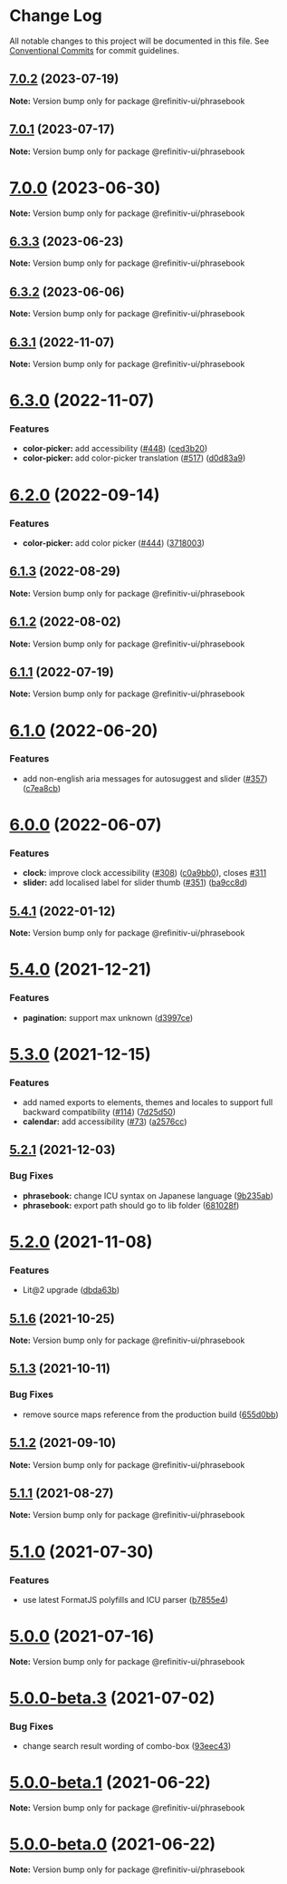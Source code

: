 # Change Log

All notable changes to this project will be documented in this file.
See [Conventional Commits](https://conventionalcommits.org) for commit guidelines.

## [7.0.2](https://github.com/Refinitiv/refinitiv-ui/compare/@refinitiv-ui/phrasebook@7.0.1...@refinitiv-ui/phrasebook@7.0.2) (2023-07-19)

**Note:** Version bump only for package @refinitiv-ui/phrasebook





## [7.0.1](https://github.com/Refinitiv/refinitiv-ui/compare/@refinitiv-ui/phrasebook@7.0.0...@refinitiv-ui/phrasebook@7.0.1) (2023-07-17)

**Note:** Version bump only for package @refinitiv-ui/phrasebook





# [7.0.0](https://github.com/Refinitiv/refinitiv-ui/compare/@refinitiv-ui/phrasebook@6.3.3...@refinitiv-ui/phrasebook@7.0.0) (2023-06-30)

**Note:** Version bump only for package @refinitiv-ui/phrasebook

## [6.3.3](https://github.com/Refinitiv/refinitiv-ui/compare/@refinitiv-ui/phrasebook@6.3.2...@refinitiv-ui/phrasebook@6.3.3) (2023-06-23)

**Note:** Version bump only for package @refinitiv-ui/phrasebook

## [6.3.2](https://github.com/Refinitiv/refinitiv-ui/compare/@refinitiv-ui/phrasebook@6.3.1...@refinitiv-ui/phrasebook@6.3.2) (2023-06-06)

**Note:** Version bump only for package @refinitiv-ui/phrasebook

## [6.3.1](https://github.com/Refinitiv/refinitiv-ui/compare/@refinitiv-ui/phrasebook@6.3.0...@refinitiv-ui/phrasebook@6.3.1) (2022-11-07)

**Note:** Version bump only for package @refinitiv-ui/phrasebook

# [6.3.0](https://github.com/Refinitiv/refinitiv-ui/compare/@refinitiv-ui/phrasebook@6.2.0...@refinitiv-ui/phrasebook@6.3.0) (2022-11-07)

### Features

- **color-picker:** add accessibility ([#448](https://github.com/Refinitiv/refinitiv-ui/issues/448)) ([ced3b20](https://github.com/Refinitiv/refinitiv-ui/commit/ced3b208ab817975923a2feeba1f6488d30f046a))
- **color-picker:** add color-picker translation ([#517](https://github.com/Refinitiv/refinitiv-ui/issues/517)) ([d0d83a9](https://github.com/Refinitiv/refinitiv-ui/commit/d0d83a9f57a65cf8904f3555d87f0fbd32085a07))

# [6.2.0](https://github.com/Refinitiv/refinitiv-ui/compare/@refinitiv-ui/phrasebook@6.1.3...@refinitiv-ui/phrasebook@6.2.0) (2022-09-14)

### Features

- **color-picker:** add color picker ([#444](https://github.com/Refinitiv/refinitiv-ui/issues/444)) ([3718003](https://github.com/Refinitiv/refinitiv-ui/commit/37180039a77d908acd731c89067ecfce3f23955f))

## [6.1.3](https://github.com/Refinitiv/refinitiv-ui/compare/@refinitiv-ui/phrasebook@6.1.2...@refinitiv-ui/phrasebook@6.1.3) (2022-08-29)

**Note:** Version bump only for package @refinitiv-ui/phrasebook

## [6.1.2](https://github.com/Refinitiv/refinitiv-ui/compare/@refinitiv-ui/phrasebook@6.1.1...@refinitiv-ui/phrasebook@6.1.2) (2022-08-02)

**Note:** Version bump only for package @refinitiv-ui/phrasebook

## [6.1.1](https://github.com/Refinitiv/refinitiv-ui/compare/@refinitiv-ui/phrasebook@6.1.0...@refinitiv-ui/phrasebook@6.1.1) (2022-07-19)

**Note:** Version bump only for package @refinitiv-ui/phrasebook

# [6.1.0](https://github.com/Refinitiv/refinitiv-ui/compare/@refinitiv-ui/phrasebook@6.0.0...@refinitiv-ui/phrasebook@6.1.0) (2022-06-20)

### Features

- add non-english aria messages for autosuggest and slider ([#357](https://github.com/Refinitiv/refinitiv-ui/issues/357)) ([c7ea8cb](https://github.com/Refinitiv/refinitiv-ui/commit/c7ea8cb5de1d7b6ad468b93ffddfbf15559873ba))

# [6.0.0](https://github.com/Refinitiv/refinitiv-ui/compare/@refinitiv-ui/phrasebook@6.0.0-next.2...@refinitiv-ui/phrasebook@6.0.0) (2022-06-07)

### Features

- **clock:** improve clock accessibility ([#308](https://github.com/Refinitiv/refinitiv-ui/issues/308)) ([c0a9bb0](https://github.com/Refinitiv/refinitiv-ui/commit/c0a9bb04c212b6aa4dbce495bec4faebd9080eaf)), closes [#311](https://github.com/Refinitiv/refinitiv-ui/issues/311)
- **slider:** add localised label for slider thumb ([#351](https://github.com/Refinitiv/refinitiv-ui/issues/351)) ([ba9cc8d](https://github.com/Refinitiv/refinitiv-ui/commit/ba9cc8d563444dba35a082a3898dc4e8f9235074))

## [5.4.1](https://github.com/Refinitiv/refinitiv-ui/compare/@refinitiv-ui/phrasebook@5.4.0...@refinitiv-ui/phrasebook@5.4.1) (2022-01-12)

**Note:** Version bump only for package @refinitiv-ui/phrasebook

# [5.4.0](https://github.com/Refinitiv/refinitiv-ui/compare/@refinitiv-ui/phrasebook@5.3.0...@refinitiv-ui/phrasebook@5.4.0) (2021-12-21)

### Features

- **pagination:** support max unknown ([d3997ce](https://github.com/Refinitiv/refinitiv-ui/commit/d3997ce16abb9c01ecc43bcf6a80386b02cd3c12))

# [5.3.0](https://github.com/Refinitiv/refinitiv-ui/compare/@refinitiv-ui/phrasebook@5.2.1...@refinitiv-ui/phrasebook@5.3.0) (2021-12-15)

### Features

- add named exports to elements, themes and locales to support full backward compatibility ([#114](https://github.com/Refinitiv/refinitiv-ui/issues/114)) ([7d25d50](https://github.com/Refinitiv/refinitiv-ui/commit/7d25d50c649308fc5a17d086e9e01467a0dabfb9))
- **calendar:** add accessibility ([#73](https://github.com/Refinitiv/refinitiv-ui/issues/73)) ([a2576cc](https://github.com/Refinitiv/refinitiv-ui/commit/a2576cc8a1f0229bb5988af0c9d0bbf8ce7f765c))

## [5.2.1](https://github.com/Refinitiv/refinitiv-ui/compare/@refinitiv-ui/phrasebook@5.2.0...@refinitiv-ui/phrasebook@5.2.1) (2021-12-03)

### Bug Fixes

- **phrasebook:** change ICU syntax on Japanese language ([9b235ab](https://github.com/Refinitiv/refinitiv-ui/commit/9b235ab61fa0dae5c6ce97b66acee52dfd4028d4))
- **phrasebook:** export path should go to lib folder ([681028f](https://github.com/Refinitiv/refinitiv-ui/commit/681028ff960a831cfa888d0fdea38ddd40de815f))

# [5.2.0](https://github.com/Refinitiv/refinitiv-ui/compare/@refinitiv-ui/phrasebook@5.1.6...@refinitiv-ui/phrasebook@5.2.0) (2021-11-08)

### Features

- Lit@2 upgrade ([dbda63b](https://github.com/Refinitiv/refinitiv-ui/commit/dbda63be97257f891cb1f2c5ff46b638c70e0b15))

## [5.1.6](https://github.com/Refinitiv/refinitiv-ui/compare/@refinitiv-ui/phrasebook@5.1.3...@refinitiv-ui/phrasebook@5.1.6) (2021-10-25)

**Note:** Version bump only for package @refinitiv-ui/phrasebook

## [5.1.3](https://github.com/Refinitiv/refinitiv-ui/compare/@refinitiv-ui/phrasebook@5.1.2...@refinitiv-ui/phrasebook@5.1.3) (2021-10-11)

### Bug Fixes

- remove source maps reference from the production build ([655d0bb](https://github.com/Refinitiv/refinitiv-ui/commit/655d0bb57290e5fe1276bf1a99bd7a0190d7a2f8))

## [5.1.2](https://git.sami.int.thomsonreuters.com/elf/refinitiv-ui/compare/@refinitiv-ui/phrasebook@5.1.1...@refinitiv-ui/phrasebook@5.1.2) (2021-09-10)

**Note:** Version bump only for package @refinitiv-ui/phrasebook

## [5.1.1](https://git.sami.int.thomsonreuters.com/elf/refinitiv-ui/compare/@refinitiv-ui/phrasebook@5.1.0...@refinitiv-ui/phrasebook@5.1.1) (2021-08-27)

**Note:** Version bump only for package @refinitiv-ui/phrasebook

# [5.1.0](https://git.sami.int.thomsonreuters.com/elf/refinitiv-ui/compare/@refinitiv-ui/phrasebook@5.0.0...@refinitiv-ui/phrasebook@5.1.0) (2021-07-30)

### Features

- use latest FormatJS polyfills and ICU parser ([b7855e4](https://git.sami.int.thomsonreuters.com/elf/refinitiv-ui/commits/b7855e409d10d9c8b9f31a34953470549295a8ab))

# [5.0.0](https://git.sami.int.thomsonreuters.com/elf/refinitiv-ui/compare/@refinitiv-ui/phrasebook@5.0.0-beta.3...@refinitiv-ui/phrasebook@5.0.0) (2021-07-16)

**Note:** Version bump only for package @refinitiv-ui/phrasebook

# [5.0.0-beta.3](https://git.sami.int.thomsonreuters.com/elf/refinitiv-ui/compare/@refinitiv-ui/phrasebook@5.0.0-beta.1...@refinitiv-ui/phrasebook@5.0.0-beta.3) (2021-07-02)

### Bug Fixes

- change search result wording of combo-box ([93eec43](https://git.sami.int.thomsonreuters.com/elf/refinitiv-ui/commits/93eec43eeae82e4e2605a774a5411f0d224cd6d7))

# [5.0.0-beta.1](https://git.sami.int.thomsonreuters.com/elf/refinitiv-ui/compare/@refinitiv-ui/phrasebook@5.0.0-beta.0...@refinitiv-ui/phrasebook@5.0.0-beta.1) (2021-06-22)

**Note:** Version bump only for package @refinitiv-ui/phrasebook

# [5.0.0-beta.0](https://git.sami.int.thomsonreuters.com/elf/refinitiv-ui/compare/@refinitiv-ui/phrasebook@5.0.0-alpha.5...@refinitiv-ui/phrasebook@5.0.0-beta.0) (2021-06-22)

**Note:** Version bump only for package @refinitiv-ui/phrasebook

